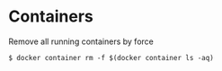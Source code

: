 # Containers

Remove all running containers by force
```
$ docker container rm -f $(docker container ls -aq)
```
